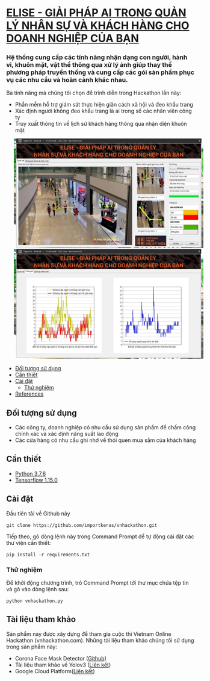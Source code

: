 # [ELISE - GIẢI PHÁP AI TRONG QUẢN LÝ NHÂN SỰ VÀ KHÁCH HÀNG CHO DOANH NGHIỆP CỦA BẠN](https://www.youtube.com/)
### Hệ thống cung cấp các tính năng nhận dạng con người, hành vi, khuôn mặt, vật thể thông qua xử lý ảnh giúp thay thế phương pháp truyền thống và cung cấp các gói sản phẩm phục vụ các nhu cầu và hoàn cảnh khác nhau.

Ba tính năng mà chúng tôi chọn để trình diễn trong Hackathon lần này:
- Phần mềm hỗ trợ giám sát thực hiện giãn cách xã hội và đeo khẩu trang
- Xác định người không đeo khẩu trang là ai trong số các nhân viên công ty
- Truy xuất thông tin về lịch sử khách hàng thông qua nhận diện khuôn mặt

<p float="left">
  <img src="screenshot1.jpg" width="1080" hspace="20"/>
  <img src="screenshot2.jpg" width="1080" hspace="20"/> 
</p>

* [Đối tượng sử dụng](#doi-tuong-su-dung)
* [Cần thiết](#can-thiet)
* [Cài đặt](#cai-dat)
  * [Thử nghiệm](#thu-nghiem)
* [References](#references)

## Đối tượng sử dụng

- Các công ty, doanh nghiệp có nhu cầu sử dụng sản phẩm để chấm công chính xác và xác định năng suất lao động
- Các cửa hàng có nhu cầu ghi nhớ về thói quen mua sắm của khách hàng
  
## Cần thiết

* [Python 3.7.6](https://www.python.org/downloads/release/python-376/)
* [Tensorflow 1.15.0](https://www.tensorflow.org/)

## Cài đặt

Đầu tiên tải về Github này
```
git clone https://github.com/importkeras/vnhackathon.git
```

Tiếp theo, gõ dòng lệnh này trong Command Prompt để tự động cài đặt các thư viện cần thiết:
```
pip install -r requirements.txt
```

### Thử nghiệm

Để khởi động chương trình, trỏ Command Prompt tới thư mục chứa tệp tin và gõ vào dòng lệnh sau:
```
python vnhackathon.py
```

## Tài liệu tham khảo

Sản phẩm này được xây dựng để tham gia cuộc thi Vietnam Online Hackathon (vnhackathon.com). 
Những tài liệu tham khảo chúng tôi sử dụng trong sản phẩm này:

* Corona Face Mask Detector ([Github](https://github.com/aribornstein/CoronaFaceMaskDetectionTFJS))
* Tài liệu tham khảo về Yolov3 ([Liên kết](https://medium.com/@manivannan_data/how-to-train-yolov3-to-detect-custom-objects-ccbcafeb13d2))
* Google Cloud Platform([Liên kết](https://cloud.google.com/))
